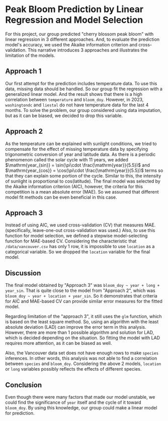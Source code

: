 # Peak Bloom Prediction by Linear Regression and Model Selection

For this project, our group predicted "cherry blossom peak bloom" with linear regression in 3 different approaches. And, to evaluate the prediction model's accuracy, we used the Akaike information criterion and cross-validation. This narrative introduces 3 approaches and illustrates the limitation of the models.


## Approach 1
Our first attempt for the prediction includes temperature data. To use this data, missing data should be handled. So our group fit the regression with a generalized linear model. And the result shows that there is a high correlation between `temperature` and `bloom_doy`. However, in 2023, `washingtondc` and `liestal` do not have temperature data for the last 4 months. To solve the problem, our group considered using data imputation, but as it can be biased, we decided to drop this variable.

## Approach 2
As the temperature can be explained with sunlight conditions, we tried to compensate for the effect of missing temperature data by specifying trigonometric conversion of year and latitude data. As there is a periodic phenomenon called the solar cycle with 11 years, we added $\mathrm{year_{sin}} = \sin(\pi\cdot \frac{\mathrm{year}}{5.5})$ and $\mathrm{year_{cos}} = \cos(\pi\cdot \frac{\mathrm{year}}{5.5})$ terms so that they can explain some portion of the cycle. Similar to this, the intensity of sunlight is proportional to $\mathrm{cos(latitude)}$. The final model was selected by the Akaike information criterion (AIC), however, the criteria for this competition is a mean absolute error (MAE). So we assumed that different model fit methods can be even beneficial in this case.

## Approach 3
Instead of using AIC, we used cross-validation (CV) that measures MAE. (specifically, leave-one-out cross-validation was used.) Also, to use this function for model selection, we defined a stepwise model-selecting function for MAE-based CV. Considering the characteristic that `/data/vancouver.csv` has only 1 row, it is impossible to use `location` as a categorical variable. So we dropped the `location` variable for the final model.

## Discussion
The final model obtained by "Approach 3" was `bloom_doy ~ year + long + year_sin`. That is quite close to the model from "Approach 2", which was `bloom_doy ~ year + location + year_sin`. So it demonstrates that criteria for AIC and MAE-based CV can provide similar error measures for the fitted model.

Regarding limitation of the "approach 3", it still uses the `glm` function, which is based on the least square method. So, using an algorithm with the least absolute deviation (LAD) can improve the error term in this analysis. However, there are more than 1 possible algorithm and solution for LAD, which is decided depending on the situation. So fitting the model with LAD requires more attention, as it can be biased as well. 

Also, the Vancouver data set does not have enough rows to make `species` inferences. In other words, this analysis was not able to find a correlation between `species` and `bloom_doy`. Considering the above 2 models, `location` or `long` variables possibly reflects the effects of different species.

## Conclusion
Even though there were many factors that made our model unstable, we could find the significance of `year` itself and the cycle of it toward `bloom_doy`. By using this knowledge, our group could make a linear model for prediction.

